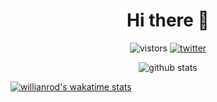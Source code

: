 <h1 align="center">Hi there 👋 </h3>

<p align="center">
  <img src="https://visitor-badge.glitch.me/badge?page_id=syeehyn" alt="vistors" />
  <a href="https://twitter.com/_keithnull"><img src="https://img.shields.io/badge/@__keithnull-1DA1F2?style=flat&logo=Twitter&logoColor=white" alt="twitter"/></a>
</p>

<p align="center">
    <img src="https://github-readme-stats.vercel.app/api?username=syeehyn&count_private=true&show_icons=true&theme=vue-dark&hide_title=true" alt="github stats" />
<!-- [![Hinreddit](https://github-readme-stats.vercel.app/api/pin/?username=syeehyn&repo=hinreddit)](https://github.com/syeehyn/hinreddit)
[![spatial](https://github-readme-stats.vercel.app/api/pin/?username=syeehyn&repo=Spatial-Data-Analysis)](https://github.com/syeehyn/Spatial-Data-Analysis)
![Jackie's github stats](https://github-readme-stats.vercel.app/api?username=syeehyn&hide=stars,prs,issues,contribs&count_private=true)
 [![Top Langs](https://github-readme-stats.vercel.app/api/top-langs/?username=syeehyn&hide=jupyter%20notebook)](https://github.com/anuraghazra/github-readme-stats) -->
</p>

[![willianrod's wakatime stats](https://github-readme-stats.vercel.app/api/wakatime?username=willianrod)](https://github.com/anuraghazra/github-readme-stats)



